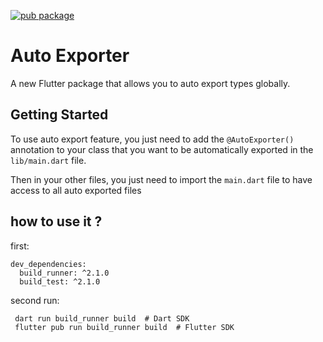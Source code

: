 [![pub package](https://img.shields.io/pub/v/auto_exporter.svg)](https://pub.dev/packages/auto_exporter)
# Auto Exporter

A new Flutter package that allows you to auto export types globally.

## Getting Started

To use auto export feature, you just need to add the `@AutoExporter()` annotation to your class that you want to be automatically exported in the `lib/main.dart` file.

Then in your other files, you just need to import the `main.dart` file to have access to all auto exported files

## how to use it ?

first:
```
dev_dependencies:
  build_runner: ^2.1.0
  build_test: ^2.1.0
```

second run:
```
 dart run build_runner build  # Dart SDK
 flutter pub run build_runner build  # Flutter SDK
```
